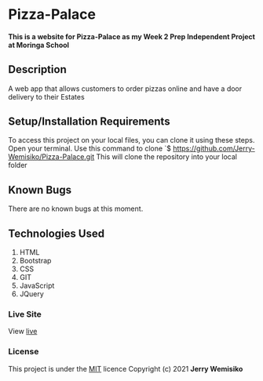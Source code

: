 # Pizza-Palace

#### This is a website for Pizza-Palace   as my Week 2 Prep Independent Project at Moringa School

## Description

A web app that allows customers to order pizzas online and have a door delivery to their Estates
## Setup/Installation Requirements

To access this project on your local files, you can clone it using these steps.
Open your terminal.
Use this command to clone `$ https://github.com/Jerry-Wemisiko/Pizza-Palace.git
This will clone the repository into your local folder

## Known Bugs

There are no known bugs at this moment.

## Technologies Used

1. HTML
2. Bootstrap
3. CSS
4. GIT
5. JavaScript
6. JQuery

### Live Site

View [live](https://jerry-wemisiko.github.io/Pizza-Palace/)

### License

This project is under the [MIT](https://choosealicense.com/licenses/mit/) licence
Copyright (c) 2021 **Jerry Wemisiko**